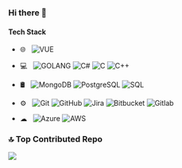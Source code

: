 ### Hi there 👋


#### Tech Stack
   
- 🌐 &nbsp;
    ![VUE](https://img.shields.io/badge/Vue.js-333333?style=flat&logo=vue.js&logoColor=4FC08D)
  
- 💻 &nbsp;
    ![GOLANG](https://img.shields.io/badge/Go-333333?style=flat&logo=go&logoColor=white)
    ![C#](https://img.shields.io/badge/C%23-333333?style=flat&logo=c-sharp&logoColor=white)
    ![C](https://img.shields.io/badge/C-333333?style=flat&logo=c&logoColor=white)
    ![C++](https://img.shields.io/badge/C%2B%2B-333333?style=flat&logo=c%2B%2B&logoColor=white)

- 🛢 &nbsp;
    ![MongoDB](https://img.shields.io/badge/-MongoDB-333333?style=flat&logo=mongodb)
    ![PostgreSQL](https://img.shields.io/badge/PostgreSQL-333333?style=flat&logo=postgresql&logoColor=white)
    ![SQL](https://img.shields.io/badge/-SQL-333333?style=flat&logo=MySQL)

- ⚙️ &nbsp;
    ![Git](https://img.shields.io/badge/-Git-333333?style=flat&logo=git)
    ![GitHub](https://img.shields.io/badge/-GitHub-333333?style=flat&logo=github)
    ![Jira](https://img.shields.io/badge/-Jira-333333?style=flat&logo=jira)
    ![Bitbucket](https://img.shields.io/badge/-Bitbucket-333333?style=flat&logo=bitbucket)
    ![Gitlab](https://img.shields.io/badge/GitLab-333333?style=flat&logo=gitlab&logoColor=white)

- ☁ &nbsp;
    ![Azure](https://img.shields.io/badge/Azure_DevOps-333333?style=flat&logo=azure-devops&logoColor=white)
    ![AWS](https://img.shields.io/badge/Amazon_AWS--333333?style=flat&logo=amazonaws&logoColor=white)

<!--
**adem522/adem522** is a ✨ _special_ ✨ repository because its `README.md` (this file) appears on your GitHub profile.

Here are some ideas to get you started:

- 🔭 I’m currently working on ...
- 🌱 I’m currently learning ...
- 👯 I’m looking to collaborate on ...
- 🤔 I’m looking for help with ...
- 💬 Ask me about ...
- 📫 How to reach me: ...
- 😄 Pronouns: ...
- ⚡ Fun fact: ...
-->


### 🔝 Top Contributed Repo
![](https://github-contributor-stats.vercel.app/api?username=fleimkeipa&limit=2&theme=dark)
